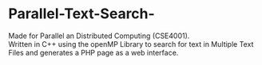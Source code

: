 # Parallel-Text-Search-

Made for Parallel an Distributed Computing (CSE4001). </br>
Written in C++ using the openMP Library to search for text in Multiple Text Files and generates a PHP page as a web interface.
